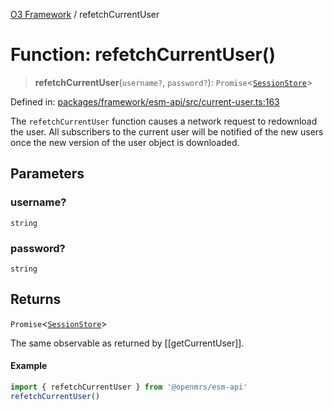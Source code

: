 [O3 Framework](../API.md) / refetchCurrentUser

# Function: refetchCurrentUser()

> **refetchCurrentUser**(`username?`, `password?`): `Promise`\<[`SessionStore`](../type-aliases/SessionStore.md)\>

Defined in: [packages/framework/esm-api/src/current-user.ts:163](https://github.com/UjjawalPrabhat/openmrs-esm-core/blob/main/packages/framework/esm-api/src/current-user.ts#L163)

The `refetchCurrentUser` function causes a network request to redownload
the user. All subscribers to the current user will be notified of the
new users once the new version of the user object is downloaded.

## Parameters

### username?

`string`

### password?

`string`

## Returns

`Promise`\<[`SessionStore`](../type-aliases/SessionStore.md)\>

The same observable as returned by [[getCurrentUser]].

#### Example
```js
import { refetchCurrentUser } from '@openmrs/esm-api'
refetchCurrentUser()
```
